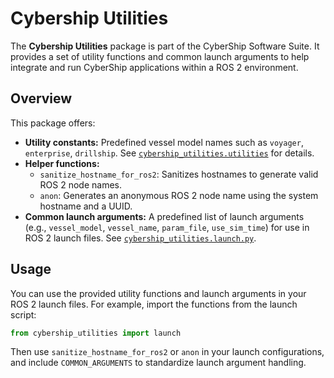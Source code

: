 # Cybership Utilities

The **Cybership Utilities** package is part of the CyberShip Software Suite. It provides a set of utility functions and common launch arguments to help integrate and run CyberShip applications within a ROS 2 environment.

## Overview

This package offers:

- **Utility constants:** Predefined vessel model names such as `voyager`, `enterprise`, `drillship`. See [`cybership_utilities.utilities`](./cybership_utilities/utilities.py) for details.
- **Helper functions:**
  - `sanitize_hostname_for_ros2`: Sanitizes hostnames to generate valid ROS 2 node names.
  - `anon`: Generates an anonymous ROS 2 node name using the system hostname and a UUID.
- **Common launch arguments:** A predefined list of launch arguments (e.g., `vessel_model`, `vessel_name`, `param_file`, `use_sim_time`) for use in ROS 2 launch files. See [`cybership_utilities.launch.py`](./cybership_utilities/launch.py).

## Usage

You can use the provided utility functions and launch arguments in your ROS 2 launch files. For example, import the functions from the launch script:

```python
from cybership_utilities import launch
```

Then use `sanitize_hostname_for_ros2` or `anon` in your launch configurations, and include `COMMON_ARGUMENTS` to standardize launch argument handling.